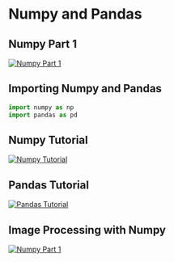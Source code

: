 # Numpy and Pandas

## Numpy Part 1
[![Numpy Part 1](https://img.youtube.com/vi/ogEfmubVJqI/0.jpg)](https://www.youtube.com/watch?v=ogEfmubVJqI)

## Importing Numpy and Pandas
```python
import numpy as np
import pandas as pd
```

## Numpy Tutorial
[![Numpy Tutorial](https://img.youtube.com/vi/XC0oFw84Oz8/0.jpg)](https://www.youtube.com/watch?v=XC0oFw84Oz8)


## Pandas Tutorial
[![Pandas Tutorial](https://img.youtube.com/vi/0SPB2VhpoNY/0.jpg)](https://www.youtube.com/watch?v=0SPB2VhpoNY)


## Image Processing with Numpy
[![Numpy Part 1](https://img.youtube.com/vi/WX0KvqE6AU/0.jpg)](https://www.youtube.com/watch?v=fWX0KvqE6AU)

